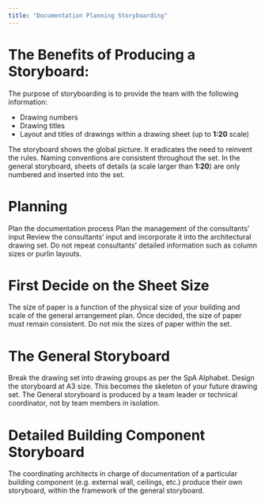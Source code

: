 ```yaml
---
title: "Documentation Planning Storyboarding"
---
```

# The Benefits of Producing a Storyboard:

The purpose of storyboarding is to provide the team with
the following information:
- Drawing numbers
- Drawing titles
- Layout and titles of drawings within a drawing sheet (up to **1:20** scale)

The storyboard shows the global picture.
It eradicates the need to reinvent the rules.
Naming conventions are consistent throughout the set.
In the general storyboard, sheets of details (a scale larger than **1:20**) are only numbered and inserted into the set.

# Planning

Plan the documentation process
Plan the management of the consultants’ input
Review the consultants’ input and incorporate it into the architectural drawing set.
Do not repeat consultants’ detailed information such as column sizes or purlin layouts.

# First Decide on the Sheet Size

The size of paper is a function of the physical size of your building and scale of the general arrangement plan. Once decided, the size of paper must remain consistent.
Do not mix the sizes of paper within the set.

# The General Storyboard

Break the drawing set into drawing groups as per the SpA Alphabet. Design the storyboard at A3 size. This becomes the skeleton of your future drawing set. The General storyboard is produced by a team leader or technical coordinator, not by team members in isolation.

# Detailed Building Component Storyboard

The coordinating architects in charge of documentation of a particular building component (e.g. external wall, ceilings, etc.) produce their own storyboard, within the framework of the general storyboard.